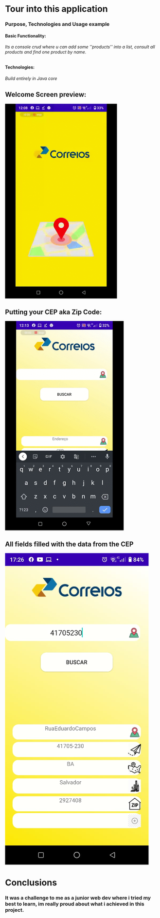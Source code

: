 #                                                                        Tour into this application 
###                                                             Purpose, Technologies and Usage example



#### Basic Functionality:
###### Its a console crud where u can add some ''products'' into a list,  consult all products and find one product by name.



#### Technologies:
###### Build entirely in Java core

## Welcome Screen preview:
![welcome screen pic](https://github.com/ryxandy/CEP/blob/master/SplashScreen.gif)


## Putting your CEP aka Zip Code:
![putting your cep](https://github.com/ryxandy/CEP/blob/master/Funcionalidade.gif)


## All fields filled with the data from the CEP
![taping your data](https://github.com/ryxandy/CEP/blob/master/finalimage.jpg)


# Conclusions
### It was a challenge to me as a junior web dev where i tried my best to learn, im really proud about what i achieved in this project.


